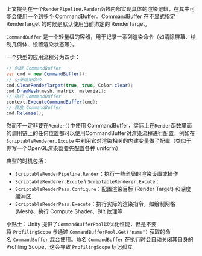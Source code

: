上文提到在一个`RenderPipeline.Render`函数内部实现具体的渲染逻辑，在其中可能会使用一个到多个 CommandBuffer。CommandBuffer 在不显式指定 RenderTarget 的时候是默认使用当前绑定的 RenderTarget。

`CommandBuffer` 是一个轻量级的容器，用于记录一系列渲染命令（如清除屏幕、绘制几何体、设置渲染状态等）。

一个典型的应用流程分为四步：

```csharp
// 创建 CommandBuffer
var cmd = new CommandBuffer();
// 记录渲染命令
cmd.ClearRenderTarget(true, true, Color.clear);
cmd.DrawMesh(mesh, matrix, material);
// 执行 CommandBuffer
context.ExecuteCommandBuffer(cmd);
// 释放 CommandBuffer
cmd.Release();
```

然而不一定非要在`Render()`中使用 CommandBuffer，实际上在`Render`函数里面的调用链上的任何位置都可以使用CommandBuffer对渲染流程进行配置，例如在 `ScriptableRenderer.Excute` 中利用它对渲染相关的内建变量做了配置（类似于你写一个OpenGL渲染器要先配置各种 uniform）

典型的时机包括：

- `ScriptableRenderPipeline.Render`：执行一些全局的渲染设置或操作
- `ScriptableRenderer.Excute` \ `ScriptableRenderer.Excute`：
- `ScriptableRenderPass.Configure`：配置渲染目标 (Render Target) 和深度缓冲区
- `ScriptableRenderPass.Execute`：执行实际的渲染指令，如绘制网格 (Mesh)、执行 Compute Shader、Blit 纹理等

小贴士：Unity 提供了`CommandBufferPool`以优化性能，但是不要将 `ProfilingScope` 与通过 `CommandBufferPool.Get("name")` 获取的命名 `CommandBuffer` 混合使用。命名 `CommandBuffer` 在执行时会自动关闭其自身的 Profiling Scope，这会导致 `ProfilingScope` 标记孤立。